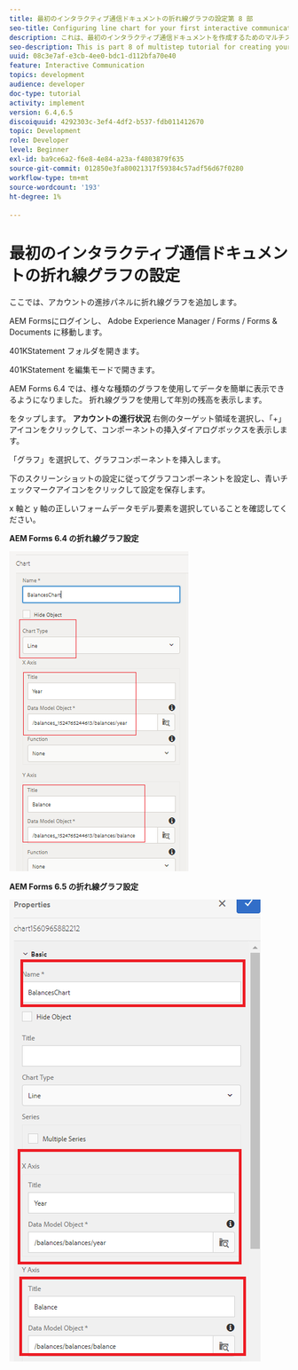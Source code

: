 ```yaml
---
title: 最初のインタラクティブ通信ドキュメントの折れ線グラフの設定第 8 部
seo-title: Configuring line chart for your first interactive communication document
description: これは、最初のインタラクティブ通信ドキュメントを作成するためのマルチステップチュートリアルの第 8 部です。 ここでは、アカウントの進捗パネルに折れ線グラフを追加します。
seo-description: This is part 8 of multistep tutorial for creating your first interactive communications document. In this part, we will add a Line chart to the account progress panel.
uuid: 08c3e7af-e3cb-4ee0-bdc1-d112bfa70e40
feature: Interactive Communication
topics: development
audience: developer
doc-type: tutorial
activity: implement
version: 6.4,6.5
discoiquuid: 4292303c-3ef4-4df2-b537-fdb011412670
topic: Development
role: Developer
level: Beginner
exl-id: ba9ce6a2-f6e8-4e84-a23a-f4803879f635
source-git-commit: 012850e3fa80021317f59384c57adf56d67f0280
workflow-type: tm+mt
source-wordcount: '193'
ht-degree: 1%

---
```


# 最初のインタラクティブ通信ドキュメントの折れ線グラフの設定

ここでは、アカウントの進捗パネルに折れ線グラフを追加します。

AEM Formsにログインし、 Adobe Experience Manager / Forms / Forms &amp; Documents に移動します。

401KStatement フォルダを開きます。

401KStatement を編集モードで開きます。

AEM Forms 6.4 では、様々な種類のグラフを使用してデータを簡単に表示できるようになりました。 折れ線グラフを使用して年別の残高を表示します。

をタップします。 **アカウントの進行状況** 右側のターゲット領域を選択し、「+」アイコンをクリックして、コンポーネントの挿入ダイアログボックスを表示します。

「グラフ」を選択して、グラフコンポーネントを挿入します。

下のスクリーンショットの設定に従ってグラフコンポーネントを設定し、青いチェックマークアイコンをクリックして設定を保存します。

x 軸と y 軸の正しいフォームデータモデル要素を選択していることを確認してください。

**AEM Forms 6.4 の折れ線グラフ設定**

![linechart64](assets/linechart.png)

**AEM Forms 6.5 の折れ線グラフ設定**

![linechart64](assets/linechart65.PNG)
